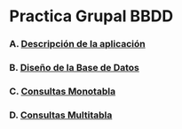 # Practica Grupal BBDD
### A. [Descripción de la aplicación](Descripción-aplicación.md)
### B. [Diseño de la Base de Datos](Diseño-BBDD.sql)
### C. [Consultas Monotabla](Consultas-monotabla.sql)
### D. [Consultas Multitabla](Consultas-multitabla.sql)
